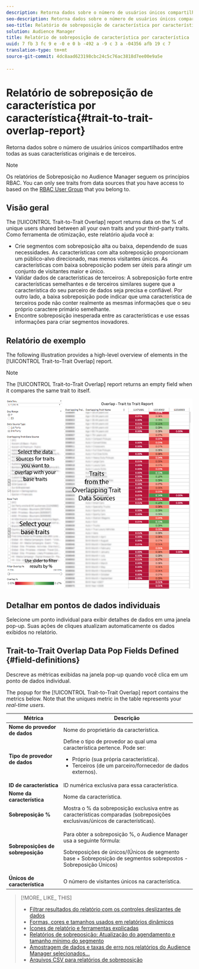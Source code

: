```yaml
---
description: Retorna dados sobre o número de usuários únicos compartilhados entre todas as suas características originais e de terceiros.
seo-description: Retorna dados sobre o número de usuários únicos compartilhados entre todas as suas características originais e de terceiros.
seo-title: Relatório de sobreposição de característica por característica
solution: Audience Manager
title: Relatório de sobreposição de característica por característica
uuid: 7 fb 3 fc 9 e -0 e 0 b -492 a -9 c 3 a -04356 afb 19 c 7
translation-type: tm+mt
source-git-commit: 4dc8aad623198cbc24c5c76ac3818d7ee00e9a5e

---
```



# Relatório de sobreposição de característica por característica{#trait-to-trait-overlap-report}

Retorna dados sobre o número de usuários únicos compartilhados entre todas as suas características originais e de terceiros.

>[!NOTE]
>
>Os relatórios de Sobreposição no Audience Manager seguem os princípios RBAC. You can only see traits from data sources that you have access to based on the [RBAC User Group](/help/using/features/administration/administration-overview.md) that you belong to.

<!-- 

c_overlap_reports.xml

 -->

## Visão geral

The [!UICONTROL Trait-to-Trait Overlap] report returns data on the % of unique users shared between all your own traits and your third-party traits. Como ferramenta de otimização, este relatório ajuda você a:

* Crie segmentos com sobreposição alta ou baixa, dependendo de suas necessidades. As características com alta sobreposição proporcionam um público-alvo direcionado, mas menos visitantes únicos. As características com baixa sobreposição podem ser úteis para atingir um conjunto de visitantes maior e único.
* Validar dados de características de terceiros: A sobreposição forte entre características semelhantes e de terceiros similares sugere que a característica do seu parceiro de dados seja precisa e confiável. Por outro lado, a baixa sobreposição pode indicar que uma característica de terceiros pode não conter realmente as mesmas informações que o seu próprio caractere primário semelhante.
* Encontre sobreposição inesperada entre as características e use essas informações para criar segmentos inovadores.

## Relatório de exemplo

The following illustration provides a high-level overview of elements in the [!UICONTROL Trait-to-Trait Overlap] report.

>[!NOTE]
>
>The [!UICONTROL Trait-to-Trait Overlap] report returns an empty field when it compares the same trait to itself.

![](assets/trait-to-trait-overlap.png)

## Detalhar em pontos de dados individuais

Selecione um ponto individual para exibir detalhes de dados em uma janela pop-up. Suas ações de cliques atualizam automaticamente os dados exibidos no relatório.

## Trait-to-Trait Overlap Data Pop Fields Defined {#field-definitions}

Descreve as métricas exibidas na janela pop-up quando você clica em um ponto de dados individual.

<!-- 

r_t2t_data_pop.xml

 -->

The popup for the [!UICONTROL Trait-to-Trait Overlap] report contains the metrics below. Note that the uniques metric in the table represents your *real-time users*.

<table id="table_A2A0CFC47C1A404994B82E6630E711A2"> 
 <thead> 
  <tr> 
   <th colname="col1" class="entry"> Métrica </th> 
   <th colname="col2" class="entry"> Descrição </th> 
  </tr>
 </thead>
 <tbody> 
  <tr> 
   <td colname="col1"><b><span class="wintitle"> Nome do provedor de dados</span></b> </td> 
   <td colname="col2"> Nome do proprietário da característica. </td> 
  </tr> 
  <tr> 
   <td colname="col1"><b><span class="wintitle"> Tipo de provedor de dados</span></b> </td> 
   <td colname="col2">Define o tipo de provedor ao qual uma característica pertence. Pode ser: 
    <ul id="ul_0477C04A33FD4F5D998B98984E6554D3"> 
     <li id="li_50FCA48EDB5843AB8FB6C34ED2C0067D">Próprio (sua própria característica). </li> 
     <li id="li_4F6148EDAEFE43FA8D505944E9FE3855">Terceiros (de um parceiro/fornecedor de dados externos). </li> 
    </ul> </td> 
  </tr> 
  <tr> 
   <td colname="col1"><b><span class="wintitle"> ID de característica</span></b> </td> 
   <td colname="col2"> ID numérica exclusiva para essa característica. </td> 
  </tr> 
  <tr> 
   <td colname="col1"><b><span class="wintitle"> Nome da característica</span></b> </td> 
   <td colname="col2"> Nome da característica. </td> 
  </tr> 
  <tr> 
   <td colname="col1"><b><span class="wintitle"> Sobreposição %</span></b> </td> 
   <td colname="col2"> Mostra o % da sobreposição exclusiva entre as características comparadas (sobreposições exclusivas/únicos de características). </td> 
  </tr> 
  <tr> 
   <td colname="col1"><b><span class="wintitle"> Sobreposições de sobreposição</span></b> </td> 
   <td colname="col2"> <p>Para obter a sobreposição %, o Audience Manager usa a seguinte fórmula:</p> <p>Sobreposições de únicos/(Únicos de segmento base + Sobreposição de segmentos sobrepostos - Sobreposição Únicos)</p> </td> 
  </tr> 
  <tr> 
   <td colname="col1"><b><span class="wintitle"> Únicos de característica</span></b> </td> 
   <td colname="col2"> O número de visitantes únicos na característica. </td> 
  </tr> 
 </tbody> 
</table>

>[!MORE_ LIKE_ THIS]
>
>* [Filtrar resultados do relatório com os controles deslizantes de dados](../../reporting/dynamic-reports/data-sliders.md)
>* [Formas, cores e tamanhos usados em relatórios dinâmicos](../../reporting/dynamic-reports/interactive-report-technology.md#shapes-colors-sizes)
>* [Ícones de relatório e ferramentas explicadas](../../reporting/dynamic-reports/interactive-report-technology.md#icons-tools-explained)
>* [Relatórios de sobreposição: Atualização do agendamento e tamanho mínimo do segmento](../../reporting/dynamic-reports/overlap-minimum-segment-size.md)
>* [Amostragem de dados e taxas de erro nos relatórios do Audience Manager selecionados…](../../reporting/report-sampling.md)
>* [Arquivos CSV para relatórios de sobreposição](../../reporting/dynamic-reports/overlap-csv-files.md)